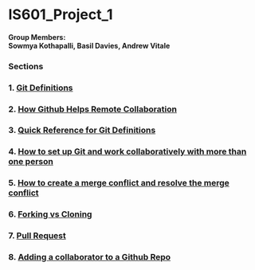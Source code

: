 # IS601_Project_1

#### Group Members: <br> Sowmya Kothapalli, Basil Davies, Andrew Vitale </br>

### Sections 
 
### 1. [Git Definitions](git.md)

### 2. [How Github Helps Remote Collaboration](Git_Commands.md)

### 3. [Quick Reference for Git Definitions](Git_Commands.md) 

### 4. [How to set up Git and work collaboratively with more than one person](git_collaboration.md)

### 5. [How to create a merge conflict and resolve the merge conflict](Git_Commands.md)

### 6. [Forking vs Cloning](Git_Commands.md)

### 7. [Pull Request](Git_Commands.md)

### 8. [Adding a collaborator to a Github Repo](Git_Commands.md)

